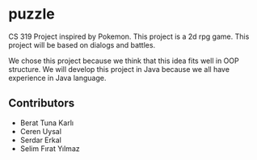 # puzzle
CS 319 Project inspired by Pokemon. This project is a 2d rpg game. This project will be based on dialogs and battles.


We chose this project because we think that this idea fits well in OOP structure. We will develop this project in Java because we all have
experience in Java language.

## Contributors
* Berat Tuna Karlı
* Ceren Uysal
* Serdar Erkal
* Selim Fırat Yılmaz
